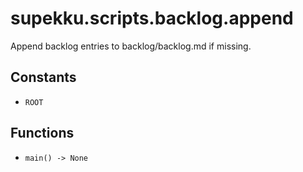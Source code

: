 # supekku.scripts.backlog.append

Append backlog entries to backlog/backlog.md if missing.

## Constants

- `ROOT`

## Functions

- `main() -> None`

